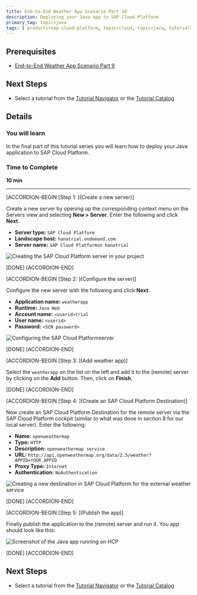 ```yaml
---
title: End-to-End Weather App Scenario Part 10
description: Deploying your Java app to SAP Cloud Platform
primary_tag: topic>java
tags: [ products>sap-cloud-platform, topic>cloud, topic>java, tutorial>intermediate]
---
```


## Prerequisites  
- [End-to-End Weather App Scenario Part 9](http://www.sap.com/developer/tutorials/hcp-java-weatherapp-part9.html)

## Next Steps
- Select a tutorial from the [Tutorial Navigator](http://www.sap.com/developer/tutorial-navigator.html) or the [Tutorial Catalog](http://www.sap.com/developer/tutorials.html)

## Details
### You will learn  
In the final part of this tutorial series you will learn how to deploy your Java application to SAP Cloud Platform.

### Time to Complete
**10 min**

---


[ACCORDION-BEGIN [Step 1: ](Create a new server)]

Create a new server by opening up the corresponding context menu on the Servers view and selecting **New > Server**. Enter the following and click **Next**.

- **Server type:** `SAP Cloud Platform`
- **Landscape host:** `hanatrial.ondemand.com`
- **Server name:** `SAP Cloud Platformon hanatrial`

![Creating the SAP Cloud Platform server in your project](https://raw.githubusercontent.com/SAPDocuments/Tutorials/master/tutorials/hcp-java-weatherapp-part10/e2e_10-1.png)


[DONE]
[ACCORDION-END]

[ACCORDION-BEGIN [Step 2: ](Configure the server)]

Configure the new server with the following and click **Next**.

- **Application name:** `weatherapp`
- **Runtime:** `Java Web`
- **Account name:** `<userid>trial`
- **User name:** `<userid>`
- **Password:** `<SCN password>`

![Configuring the SAP Cloud Platformserver](https://raw.githubusercontent.com/SAPDocuments/Tutorials/master/tutorials/hcp-java-weatherapp-part10/e2e_10-2.png)

[DONE]
[ACCORDION-END]

[ACCORDION-BEGIN [Step 3: ](Add weather app)]

Select the `weatherapp` on the list on the left and add it to the (remote) server by clicking on the **Add** button. Then, click on **Finish**.  

[DONE]
[ACCORDION-END]

[ACCORDION-BEGIN [Step 4: ](Create an SAP Cloud Platform Destination)]

Now create an SAP Cloud Platform Destination for the remote server via the SAP Cloud Platform cockpit (similar to what was done in section 8 for our local server). Enter the following:

- **Name:** `openweathermap`
- **Type:** `HTTP`
- **Description:** `openweathermap service`
- **URL:** `http://api.openweathermap.org/data/2.5/weather?APPID=YOUR_APPID`
- **Proxy Type:** `Internet`
- **Authentication:** `NoAuthentication`

![Creating a new destination in SAP Cloud Platform for the external weather service](https://raw.githubusercontent.com/SAPDocuments/Tutorials/master/tutorials/hcp-java-weatherapp-part10/e2e_10-4.png)

[DONE]
[ACCORDION-END]

[ACCORDION-BEGIN [Step 5: ](Publish the app)]

Finally publish the application to the (remote) server and run it. You app should look like this:

![Screenshot of the Java app running on HCP](https://raw.githubusercontent.com/SAPDocuments/Tutorials/master/tutorials/hcp-java-weatherapp-part10/e2e_10-5.png)

[DONE]
[ACCORDION-END]



## Next Steps
- Select a tutorial from the [Tutorial Navigator](http://www.sap.com/developer/tutorial-navigator.html) or the [Tutorial Catalog](http://www.sap.com/developer/tutorials.html)
